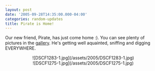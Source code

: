 ```yaml
---
layout: post
date: '2005-09-28T14:35:00.000-04:00'
categories: random-updates
title: Pirate is Home!
---
```


Our new friend, Pirate, has just come home :). You can see plenty of pictures in the [gallery](http://www.wassupy.com/gallery2/main.php?g2_view=core.ShowItem&g2_itemId=3293&g2_page=1).  He's getting well aquainted, sniffing and digging EVERYWHERE.


<div style="text-align: center;">![DSCF1283-1.jpg](/assets/2005/DSCF1283-1.jpg)
<div style="text-align: center;">![DSCF1275-1.jpg](/assets/2005/DSCF1275-1.jpg)</div>